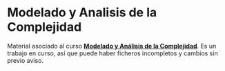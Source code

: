 # Modelado y Analisis de la Complejidad

Material asociado al curso [__Modelado y Análisis de la Complejidad__](https://www.cs.us.es/~fsancho/?p=modelado-y-analisis-de-la-complejidad). Es un trabajo en curso, así que puede haber ficheros incompletos y cambios sin previo aviso.
